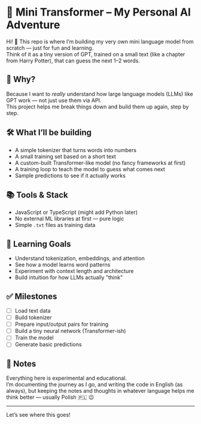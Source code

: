 # 🧠 Mini Transformer – My Personal AI Adventure

Hi! 👋 This repo is where I’m building my very own mini language model from scratch — just for fun and learning.  
Think of it as a tiny version of GPT, trained on a small text (like a chapter from Harry Potter), that can guess the next 1–2 words.

## 🚀 Why?

Because I want to *really* understand how large language models (LLMs) like GPT work — not just use them via API.  
This project helps me break things down and build them up again, step by step.

## 🛠️ What I’ll be building

- A simple tokenizer that turns words into numbers
- A small training set based on a short text
- A custom-built Transformer-like model (no fancy frameworks at first)
- A training loop to teach the model to guess what comes next
- Sample predictions to see if it actually works

## 📚 Tools & Stack

- JavaScript or TypeScript (might add Python later)
- No external ML libraries at first — pure logic
- Simple `.txt` files as training data

## 🧪 Learning Goals

- Understand tokenization, embeddings, and attention
- See how a model learns word patterns
- Experiment with context length and architecture
- Build intuition for how LLMs actually "think"

## ✅ Milestones

- [ ] Load text data
- [ ] Build tokenizer
- [ ] Prepare input/output pairs for training
- [ ] Build a tiny neural network (Transformer-ish)
- [ ] Train the model
- [ ] Generate basic predictions

## 📝 Notes

Everything here is experimental and educational.  
I’m documenting the journey as I go, and writing the code in English (as always), but keeping the notes and thoughts in whatever language helps me think better — usually Polish 🇵🇱 😉

---

Let’s see where this goes!
